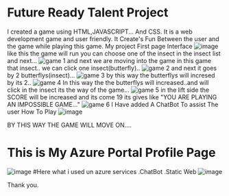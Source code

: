 # Future Ready Talent Project


I created a game using HTML,JAVASCRIPT... And CSS. It is a web development game and user friendly. It Create's Fun Between the user and the game while playing this game.
My project First page Interface
![image](https://user-images.githubusercontent.com/115967790/198081045-2936e5f8-03ce-4dfc-a645-e4d96b043366.png) 
like this the game will run you can choose one of the insect in the insect list and next...
![game 1](https://user-images.githubusercontent.com/115967790/198084515-674dc9b8-a99a-41de-9925-f0f65a6bbbf2.png)
and next we are moving into the game in this game  that insect.. we can click one insect(butterfly)..
![game 2](https://user-images.githubusercontent.com/115967790/198085898-f61f032b-5eb8-4400-bf0b-8a0e11d58dee.png)
and next it goes by 2 butterflys(insect)...
![game 3](https://user-images.githubusercontent.com/115967790/198086143-c67d8320-1e41-42fc-8155-68b8582baa58.png)
 by this way the butterflys will incresed by its 2..
 ![game 4](https://user-images.githubusercontent.com/115967790/198086261-9a7d8e70-93a1-41cd-aeb2-56498d69f95e.png)
In this way the the butterflys will increased..and will click in the insect its the way of the game...
![game 5](https://user-images.githubusercontent.com/115967790/198087419-18ea0bda-27e8-40bb-9c96-530fdb6dfbf2.png)
in the lift side the SCORE will be increased and its come 19 its gives like "YOU ARE PLAYING AN IMPOSSIBLE GAME..."
![game 6](https://user-images.githubusercontent.com/115967790/198087827-c4196e63-a22f-4c71-a93e-b16dda304d90.png)
I Have added A ChatBot To assist The user How To Play
![image](https://user-images.githubusercontent.com/115967790/202670626-44d2b1c7-a56f-4cef-a9d6-befb4e36b7c2.png)

 
 
 
 BY THIS WAY THE GAME WILL MOVE ON....
 
 # This is My Azure Portal Profile Page
 ![image](https://user-images.githubusercontent.com/115967790/198300580-142d58ef-f6d4-435b-a767-7aae338e1e01.png)
#Here what i used un azure services
.ChatBot
.Static Web
![image](https://user-images.githubusercontent.com/115967790/202666159-5b947d4c-47ea-41d0-b4b4-a0459c22c021.png)

 Thank you.
